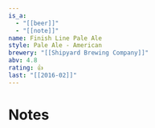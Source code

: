 ```yaml
---
is_a:
  - "[[beer]]"
  - "[[note]]"
name: Finish Line Pale Ale
style: Pale Ale - American
brewery: "[[Shipyard Brewing Company]]"
abv: 4.8
rating: 👍
last: "[[2016-02]]"
---
```

# Notes


